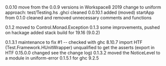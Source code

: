 0.0.10
    move from the 0.0.9 versions in Workspace8 2019
    change to uniform approach:
        test/Testing.hs
        .ghci 
        cleaned 
0.0.10.1 added (moved) startApp from 
0.1.0   cleaned and removed unnecessary comments and functions

0.1.2 moved to Control.Monad.Exception
0.1.3 some improvements, pushed on hackage
        added stack build for 19.16 (9.0.2)

0.1.3.1 maintenance to fix #1 -- checked with ghc 8.10.7
        import HTF (Test.Framework.HUnitWrapper) unqualified to get the asserts (export in HTF 0.15.0.0 changed see the change log)
0.1.3.2 moved the NoticeLevel to a module in uniform-error
0.1.5.1 for ghc 9.2.5